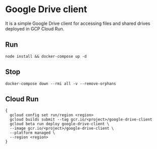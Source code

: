 # Google Drive client

It is a simple Google Drive client for accessing files and shared drives deployed in GCP Cloud Run.
 

## Run
`node install && docker-compose up -d`

## Stop
`docker-compose down --rmi all -v --remove-orphans`

## Cloud Run

```
{
  gcloud config set run/region <region>
  gcloud builds submit --tag gcr.io/<project>/google-drive-client
  gcloud beta run deploy google-drive-client \
  --image gcr.io/<project>/google-drive-client \
  --platform managed \
  --region <region>
}
```
